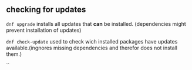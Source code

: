 ## checking for updates
`dnf upgrade`
installs all updates that **can** be installed. (dependencies might prevent installation of updates)

`dnf check-update`
used to check wich installed packages have updates available.(ingnores missing dependencies and therefor does not install them.)

``
